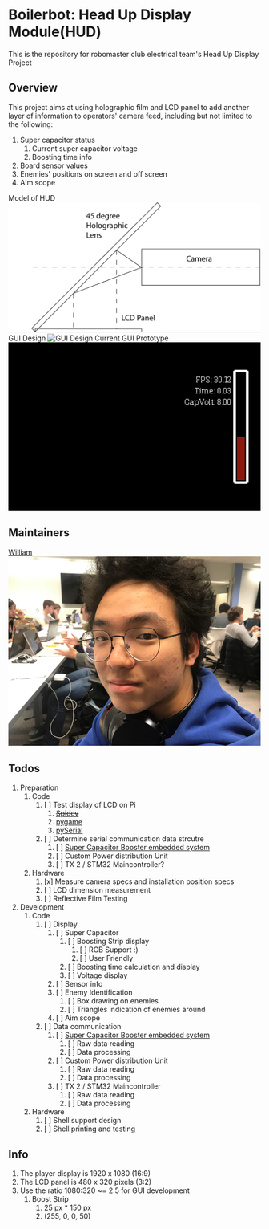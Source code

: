 # Boilerbot: Head Up Display Module(HUD)

This is the repository for robomaster club electrical team's Head Up Display Project

## Overview

This project aims at using holographic film and LCD panel to add another layer of information
to operators' camera feed, including but not limited to the following:

1. Super capacitor status
   1. Current super capacitor voltage
   2. Boosting time info
2. Board sensor values
3. Enemies' positions on screen and off screen
4. Aim scope

Model of HUD
![Model of HUD](./resource/images/preview.png "Model Explain")
GUI Design
![GUI Design](./resource/images/GUI-Design.png "GUI Design")
Current GUI Prototype
![Current GUI Prototype](resource/images/GUI-Prototype-2.png)

## Maintainers

[William](https://purduerobomaster.slack.com/team/UCNH7S52P)
![Headshot](resource/doc/Weili-An.png)

## Todos

1. Preparation
   1. Code
      1. [ ] Test display of LCD on Pi
         1. ~~[Spidev](http://github.com/doceme/py-spidev)~~
         2. [pygame](https://www.pygame.org/docs)
         3. [pySerial](https://pyserial.readthedocs.io/en/latest/shortintro.html)
      2. [ ] Determine serial communication data strcutre
         1. [ ] [Super Capacitor Booster embedded system](https://github.com/RoboMaster-Club/Super-Capacitor-Booster)
         2. [ ] Custom Power distribution Unit
         3. [ ] TX 2 / STM32 Maincontroller?
   2. Hardware
      1. [x] Measure camera specs and installation position specs 
      2. [ ] LCD dimension measurement
      3. [ ] Reflective Film Testing
2. Development
   1. Code
      1. [ ] Display
         1. [ ] Super Capacitor
            1. [ ] Boosting Strip display
               1. [ ] RGB Support :)
               2. [ ] User Friendly
            2. [ ] Boosting time calculation and display
            3. [ ] Voltage display
         2. [ ] Sensor info
         3. [ ] Enemy Identification
            1. [ ] Box drawing on enemies
            2. [ ] Triangles indication of enemies around
         4. [ ] Aim scope
      2. [ ] Data communication
         1. [ ] [Super Capacitor Booster embedded system](https://github.com/RoboMaster-Club/Super-Capacitor-Booster)
            1. [ ] Raw data reading
            2. [ ] Data processing
         2. [ ] Custom Power distribution Unit
            1. [ ] Raw data reading
            2. [ ] Data processing
         3. [ ] TX 2 / STM32 Maincontroller
            1. [ ] Raw data reading
            2. [ ] Data processing
   2. Hardware
      1. [ ] Shell support design
      2. [ ] Shell printing and testing

## Info
1. The player display is 1920 x 1080 (16:9)
2. The LCD panel is 480 x 320 pixels (3:2)
3. Use the ratio 1080:320 ~= 2.5 for GUI development
   1. Boost Strip
      1. 25 px *  150 px
      2. (255, 0, 0, 50)